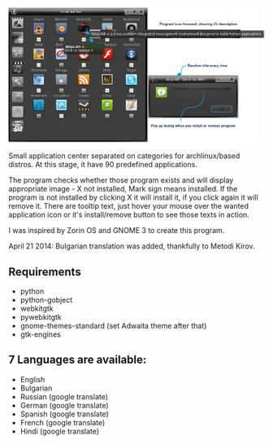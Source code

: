 ![](ui/yoimnotpro_preview.png)

Small application center separated on categories for archlinux/based distros. At this stage, it have 90 predefined applications.

The program checks whether those program exists and will display appropriate image - X not installed, Mark sign means installed. If the program is not installed by clicking X it will install it, if you click again it will remove it. There are tooltip text, just hover your mouse over the wanted application icon or it's install/remove button to see those texts in action.

I was inspired by Zorin OS and GNOME 3 to create this program.

April 21 2014: Bulgarian translation was added, thankfully to Metodi Kirov.

## Requirements

* python
* python-gobject
* webkitgtk
* pywebkitgtk
* gnome-themes-standard  (set Adwaita theme after that)
* gtk-engines

## 7 Languages are available:

* English
* Bulgarian
* Russian (google translate)
* German (google translate)
* Spanish (google translate)
* French (google translate)
* Hindi (google translate)
